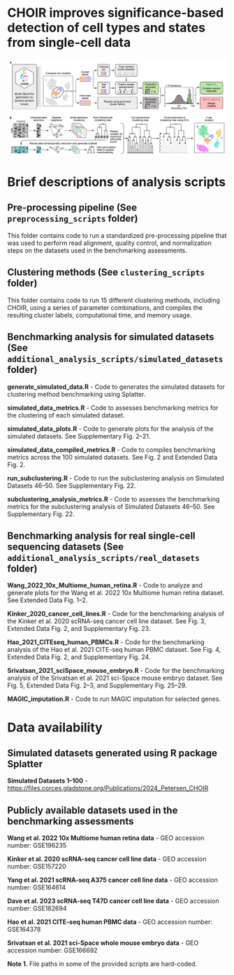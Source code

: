 # CHOIR improves significance-based detection of cell types and states from single-cell data

![](Fig1.jpg)

# Brief descriptions of analysis scripts

## Pre-processing pipeline (See `preprocessing_scripts` folder)

This folder contains code to run a standardized pre-processing pipeline that was used to perform read alignment, quality control, and normalization steps on the datasets used in the benchmarking assessments.

## Clustering methods (See `clustering_scripts` folder)

This folder contains code to run 15 different clustering methods, including CHOIR, using a series of parameter combinations, and compiles the resulting cluster labels, computational time, and memory usage.

## Benchmarking analysis for simulated datasets (See `additional_analysis_scripts/simulated_datasets` folder)

**generate_simulated_data.R** - Code to generates the simulated datasets for clustering method benchmarking using Splatter.

**simulated_data_metrics.R** - Code to assesses benchmarking metrics for the clustering of each simulated dataset.

**simulated_data_plots.R** - Code to generate plots for the analysis of the simulated datasets. See Supplementary Fig. 2–21.

**simulated_data_compiled_metrics.R** - Code to compiles benchmarking metrics across the 100 simulated datasets. See Fig. 2 and Extended Data Fig. 2.

**run_subclustering.R** - Code to run the subclustering analysis on Simulated Datasets 46–50. See Supplementary Fig. 22.

**subclustering_analysis_metrics.R** - Code to assesses the benchmarking metrics for the subclustering analysis of Simulated Datasets 46–50. See Supplementary Fig. 22.

## Benchmarking analysis for real single-cell sequencing datasets (See `additional_analysis_scripts/real_datasets` folder)

**Wang_2022_10x_Multiome_human_retina.R** - Code to analyze and generate plots for the Wang et al. 2022 10x Multiome human retina dataset. See Extended Data Fig. 1–2.

**Kinker_2020_cancer_cell_lines.R** - Code for the benchmarking analysis of the Kinker et al. 2020 scRNA-seq cancer cell line dataset. See Fig. 3, Extended Data Fig. 2, and Supplementary Fig. 23.

**Hao_2021_CITEseq_human_PBMCs.R** - Code for the benchmarking analysis of the Hao et al. 2021 CITE-seq human PBMC dataset. See Fig. 4, Extended Data Fig. 2, and Supplementary Fig. 24.

**Srivatsan_2021_sciSpace_mouse_embryo.R** - Code for the benchmarking analysis of the Srivatsan et al. 2021 sci-Space mouse embryo dataset. See Fig. 5, Extended Data Fig. 2–3, and Supplementary Fig. 25–29.

**MAGIC_imputation.R** - Code to run MAGIC imputation for selected genes.

# Data availability

## Simulated datasets generated using R package Splatter

**Simulated Datasets 1–100** - https://files.corces.gladstone.org/Publications/2024_Petersen_CHOIR

## Publicly available datasets used in the benchmarking assessments

**Wang et al. 2022 10x Multiome human retina data** - GEO accession number: GSE196235

**Kinker et al. 2020 scRNA-seq cancer cell line data** - GEO accession number: GSE157220

**Yang et al. 2021 scRNA-seq A375 cancer cell line data** - GEO accession number: GSE164614

**Dave et al. 2023 scRNA-seq T47D cancer cell line data** - GEO accession number: GSE182694

**Hao et al. 2021 CITE-seq human PBMC data** - GEO accession number: GSE164378

**Srivatsan et al. 2021 sci-Space whole mouse embryo data** - GEO accession number: GSE166692

**Note 1.** File paths in some of the provided scripts are hard-coded.